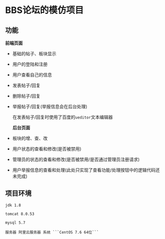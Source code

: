BBS论坛的模仿项目
=================

## 功能

<b>前端页面</b>

* 基础的帖子、板块显示
* 用户的登陆和注册
* 用户查看自己的信息
* 发表帖子/回复
* 删除帖子/回复
* 举报帖子/回复(举报信息会在后台处理)

	在发表帖子/回复时使用了百度的```ueditor```文本编辑器

	<b>后台页面</b>

* 板块的增、查、改
* 用户状态的查看和修改(是否被禁用)
* 管理员的状态的查看和修改(是否被禁用/是否通过管理员注册请求)
* 用户举报信息的查看和处理(此处只实现了查看功能/处理按钮中的逻辑代码还未完成)

## 项目环境

	jdk 1.8
	
	tomcat 8.0.53
	
	mysql 5.7
	
	服务器 阿里云服务器 系统 ```CentOS 7.6 64位```
